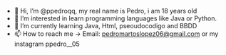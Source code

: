 - 👋 Hi, I’m @ppedroqq, my real name is Pedro, i am 18 years old
- 👀 I’m interested in learn programming languages like Java or Python.
- 🌱 I’m currently learning Java, Html, pseoudocodigo and BBDD
- 📫 How to reach me -> Email: pedromartoslopez06@gmail.com or my instagram ppedro__05


<!---
ppedroqq/ppedroqq is a ✨ special ✨ repository because its `README.md` (this file) appears on your GitHub profile.
You can click the Preview link to take a look at your changes.
--->
